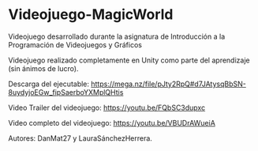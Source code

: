 # Videojuego-MagicWorld
Videojuego desarrollado durante la asignatura de Introducción a la Programación de Videojuegos y Gráficos

Videojuego realizado completamente en Unity como parte del aprendizaje (sin ánimos de lucro).

Descarga del ejecutable: https://mega.nz/file/pJty2RpQ#d7JAtysqBbSN-8uydyjoEGw_fipSaerboYXMplQHtis

Video Trailer del videojuego: https://youtu.be/FQbSC3dupxc

Video completo del videojuego: https://youtu.be/VBUDrAWueiA

Autores: DanMat27 y LauraSánchezHerrera.
